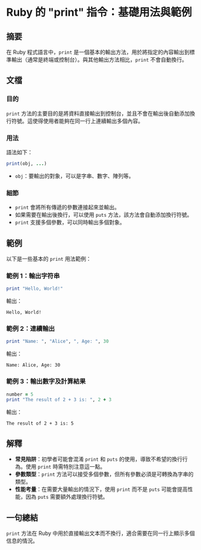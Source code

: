 <!--
Meta Description: # Ruby 的 "print" 指令：基礎用法與範例 ## 摘要 在 Ruby 程式語言中，`print` 是一個基本的輸出方法，用於將指定的內容輸出到標準輸出（通常是終端或控制台）。與其他輸出方法相比，`print` 不會自動換行。 ## 文檔 ### 目的 `print` 方法的主要目的是將資...
Meta Keywords: print, ruby, puts, obj, hello
-->

# Ruby 的 "print" 指令：基礎用法與範例

## 摘要
在 Ruby 程式語言中，`print` 是一個基本的輸出方法，用於將指定的內容輸出到標準輸出（通常是終端或控制台）。與其他輸出方法相比，`print` 不會自動換行。

## 文檔
### 目的
`print` 方法的主要目的是將資料直接輸出到控制台，並且不會在輸出後自動添加換行符號。這使得使用者能夠在同一行上連續輸出多個內容。

### 用法
語法如下：
```ruby
print(obj, ...)
```
- `obj`：要輸出的對象，可以是字串、數字、陣列等。

### 細節
- `print` 會將所有傳遞的參數連接起來並輸出。
- 如果需要在輸出後換行，可以使用 `puts` 方法，該方法會自動添加換行符號。
- `print` 支援多個參數，可以同時輸出多個對象。

## 範例
以下是一些基本的 `print` 用法範例：

### 範例 1：輸出字符串
```ruby
print "Hello, World!"
```
輸出：
```
Hello, World!
```

### 範例 2：連續輸出
```ruby
print "Name: ", "Alice", ", Age: ", 30
```
輸出：
```
Name: Alice, Age: 30
```

### 範例 3：輸出數字及計算結果
```ruby
number = 5
print "The result of 2 + 3 is: ", 2 + 3
```
輸出：
```
The result of 2 + 3 is: 5
```

## 解釋
- **常見陷阱**：初學者可能會混淆 `print` 和 `puts` 的使用，導致不希望的換行行為。使用 `print` 時需特別注意這一點。
- **參數類型**：`print` 方法可以接受多個參數，但所有參數必須是可轉換為字串的類型。
- **性能考量**：在需要大量輸出的情況下，使用 `print` 而不是 `puts` 可能會提高性能，因為 `puts` 需要額外處理換行符號。

## 一句總結
`print` 方法在 Ruby 中用於直接輸出文本而不換行，適合需要在同一行上顯示多個信息的情況。